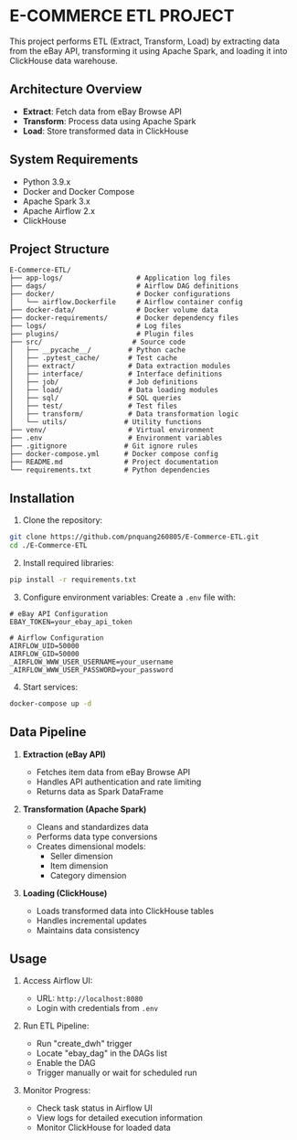 # E-COMMERCE ETL PROJECT

This project performs ETL (Extract, Transform, Load) by extracting data from the eBay API, transforming it using Apache Spark, and loading it into ClickHouse data warehouse.

## Architecture Overview

- **Extract**: Fetch data from eBay Browse API
- **Transform**: Process data using Apache Spark
- **Load**: Store transformed data in ClickHouse

## System Requirements

- Python 3.9.x
- Docker and Docker Compose
- Apache Spark 3.x
- Apache Airflow 2.x
- ClickHouse

## Project Structure

```
E-Commerce-ETL/
├── app-logs/                  # Application log files
├── dags/                      # Airflow DAG definitions
├── docker/                    # Docker configurations
│   └── airflow.Dockerfile     # Airflow container config
├── docker-data/               # Docker volume data
├── docker-requirements/       # Docker dependency files
├── logs/                      # Log files
├── plugins/                   # Plugin files
├── src/                      # Source code
│   ├── __pycache__/         # Python cache
│   ├── .pytest_cache/       # Test cache
│   ├── extract/             # Data extraction modules
│   ├── interface/           # Interface definitions
│   ├── job/                 # Job definitions
│   ├── load/                # Data loading modules
│   ├── sql/                 # SQL queries
│   ├── test/                # Test files
│   ├── transform/           # Data transformation logic
│   └── utils/              # Utility functions
├── venv/                    # Virtual environment
├── .env                     # Environment variables
├── .gitignore              # Git ignore rules
├── docker-compose.yml      # Docker compose config
├── README.md               # Project documentation
└── requirements.txt        # Python dependencies
```
## Installation

1. Clone the repository:
```bash
git clone https://github.com/pnquang260805/E-Commerce-ETL.git
cd ./E-Commerce-ETL
```

2. Install required libraries:
```bash
pip install -r requirements.txt
```

3. Configure environment variables:
Create a `.env` file with:
```
# eBay API Configuration
EBAY_TOKEN=your_ebay_api_token

# Airflow Configuration
AIRFLOW_UID=50000
AIRFLOW_GID=50000
_AIRFLOW_WWW_USER_USERNAME=your_username
_AIRFLOW_WWW_USER_PASSWORD=your_password
```

4. Start services:
```bash
docker-compose up -d
```

## Data Pipeline

1. **Extraction (eBay API)**
   - Fetches item data from eBay Browse API
   - Handles API authentication and rate limiting
   - Returns data as Spark DataFrame

2. **Transformation (Apache Spark)**
   - Cleans and standardizes data
   - Performs data type conversions
   - Creates dimensional models:
     - Seller dimension
     - Item dimension
     - Category dimension

3. **Loading (ClickHouse)**
   - Loads transformed data into ClickHouse tables
   - Handles incremental updates
   - Maintains data consistency

## Usage

1. Access Airflow UI:
   - URL: `http://localhost:8080`
   - Login with credentials from `.env`

2. Run ETL Pipeline:
   - Run "create_dwh" trigger
   - Locate "ebay_dag" in the DAGs list
   - Enable the DAG
   - Trigger manually or wait for scheduled run

3. Monitor Progress:
   - Check task status in Airflow UI
   - View logs for detailed execution information
   - Monitor ClickHouse for loaded data

